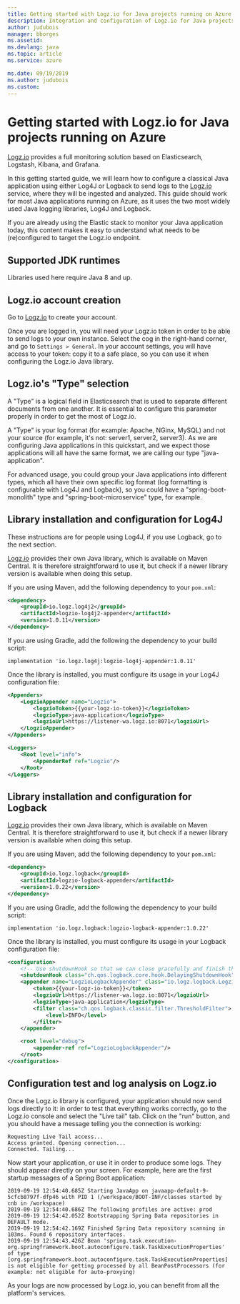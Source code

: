 ```yaml
---
title: Getting started with Logz.io for Java projects running on Azure
description: Integration and configuration of Logz.io for Java projects running on Azure.
author: judubois
manager: bborges
ms.assetid: 
ms.devlang: java
ms.topic: article
ms.service: azure

ms.date: 09/19/2019
ms.author: judubois
ms.custom: 
---
```


# Getting started with Logz.io for Java projects running on Azure

[Logz.io](https://logz.io/) provides a full monitoring solution based on Elasticsearch, Logstash, Kibana, and Grafana.

In this getting started guide, we will learn how to configure a classical Java application using either Log4J or Logback to send logs to the [Logz.io](https://logz.io/) service, where they will be ingested and analyzed. This guide should work for most Java applications running on Azure, as it uses the two most widely used Java logging libraries, Log4J and Logback.

If you are already using the Elastic stack to monitor your Java application today, this content makes it easy to understand what needs to be (re)configured to target the Logz.io endpoint.

## Supported JDK runtimes

Libraries used here require Java 8 and up.

## Logz.io account creation

Go to [Logz.io](https://logz.io/) to create your account.

Once you are logged in, you will need your Logz.io token in order to be able to send logs to your own instance. Select the cog in the right-hand corner, and go to `Settings > General`. In your account settings, you will have access to your token: copy it to a safe place, so you can use it when configuring the Logz.io Java library.

## Logz.io's "Type" selection

A "Type" is a logical field in Elasticsearch that is used to separate different documents from one another. It is essential to configure this parameter properly in order to get the most of Logz.io.

A "Type" is your log format (for example: Apache, NGinx, MySQL) and not your source (for example, it's not: server1, server2, server3). As we are configuring Java applications in this quickstart, and we expect those applications will all have the same format, we are calling our type "java-application".

For advanced usage, you could group your Java applications into different types, which all have their own specific log format (log formatting is configurable with Log4J and Logback), so you could have a "spring-boot-monolith" type and "spring-boot-microservice" type, for example.

## Library installation and configuration for Log4J

These instructions are for people using Log4J, if you use Logback, go to the next section.

[Logz.io](https://logz.io/) provides their own Java library, which is available on Maven Central. It is therefore straightforward to use it, but check if a newer library version is available when doing this setup.

If you are using Maven, add the following dependency to your `pom.xml`:

```xml
<dependency>
    <groupId>io.logz.log4j2</groupId>
    <artifactId>logzio-log4j2-appender</artifactId>
    <version>1.0.11</version>
</dependency>
```

If you are using Gradle, add the following the dependency to your build script:

```
implementation 'io.logz.log4j:logzio-log4j-appender:1.0.11'
```

Once the library is installed, you must configure its usage in your Log4J configuration file:

```xml
<Appenders>
    <LogzioAppender name="Logzio">
        <logzioToken>{{your-logz-io-token}}</logzioToken>
        <logzioType>java-application</logzioType>
        <logzioUrl>https://listener-wa.logz.io:8071</logzioUrl>
    </LogzioAppender>
</Appenders>

<Loggers>
    <Root level="info">
        <AppenderRef ref="Logzio"/>
    </Root>
</Loggers>
```

## Library installation and configuration for Logback

[Logz.io](https://logz.io/) provides their own Java library, which is available on Maven Central. It is therefore straightforward to use it, but check if a newer library version is available when doing this setup.

If you are using Maven, add the following dependency to your `pom.xml`:

```xml
<dependency>
    <groupId>io.logz.logback</groupId>
    <artifactId>logzio-logback-appender</artifactId>
    <version>1.0.22</version>
</dependency>
```

If you are using Gradle, add the following the dependency to your build script:

```
implementation 'io.logz.logback:logzio-logback-appender:1.0.22'
```

Once the library is installed, you must configure its usage in your Logback configuration file:

```xml
<configuration>
    <!-- Use shutdownHook so that we can close gracefully and finish the log drain -->
    <shutdownHook class="ch.qos.logback.core.hook.DelayingShutdownHook"/>
    <appender name="LogzioLogbackAppender" class="io.logz.logback.LogzioLogbackAppender">
        <token>{{your-logz-io-token}}</token>
        <logzioUrl>https://listener-wa.logz.io:8071</logzioUrl>
        <logzioType>java-application</logzioType>
        <filter class="ch.qos.logback.classic.filter.ThresholdFilter">
            <level>INFO</level>
        </filter>
    </appender>

    <root level="debug">
        <appender-ref ref="LogzioLogbackAppender"/>
    </root>
</configuration>
```

## Configuration test and log analysis on Logz.io

Once the Logz.io library is configured, your application should now send logs directly to it: in order to test that everything works correctly, go to the Logz.io console and select the "Live tail" tab. Click on the "run" button, and you should have a message telling you the connection is working:

```
Requesting Live Tail access...
Access granted. Opening connection...
Connected. Tailing...
````

Now start your application, or use it in order to produce some logs. They should appear directly on your screen. For example, here are the first startup messages of a Spring Boot application:

```
2019-09-19 12:54:40.685Z Starting JavaApp on javaapp-default-9-5cfcb8797f-dfp46 with PID 1 (/workspace/BOOT-INF/classes started by cnb in /workspace)
2019-09-19 12:54:40.686Z The following profiles are active: prod
2019-09-19 12:54:42.052Z Bootstrapping Spring Data repositories in DEFAULT mode.
2019-09-19 12:54:42.169Z Finished Spring Data repository scanning in 103ms. Found 6 repository interfaces.
2019-09-19 12:54:43.426Z Bean 'spring.task.execution-org.springframework.boot.autoconfigure.task.TaskExecutionProperties' of type [org.springframework.boot.autoconfigure.task.TaskExecutionProperties] is not eligible for getting processed by all BeanPostProcessors (for example: not eligible for auto-proxying)
```

As your logs are now processed by Logz.io, you can benefit from all the platform's services.